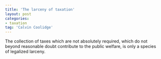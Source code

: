 ```yaml
---
title: 'The larceny of taxation'
layout: post
categories:
- taxation
tag: 'Calvin Coolidge'
---
```


The collection of taxes which are not absolutely required, which do not beyond reasonable doubt contribute to the public welfare, is only a species of legalized larceny.